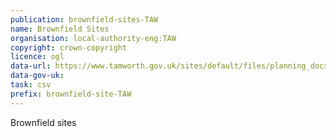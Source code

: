 ```yaml
---
publication: brownfield-sites-TAW
name: Brownfield Sites
organisation: local-authority-eng:TAW
copyright: crown-copyright
licence: ogl
data-url: https://www.tamworth.gov.uk/sites/default/files/planning_docs/Brownfield_register/App_A_tamworthbc_brownfieldregister_2017-12-08_rev1.csv
data-gov-uk: 
task: csv
prefix: brownfield-site-TAW
---
```


Brownfield sites

